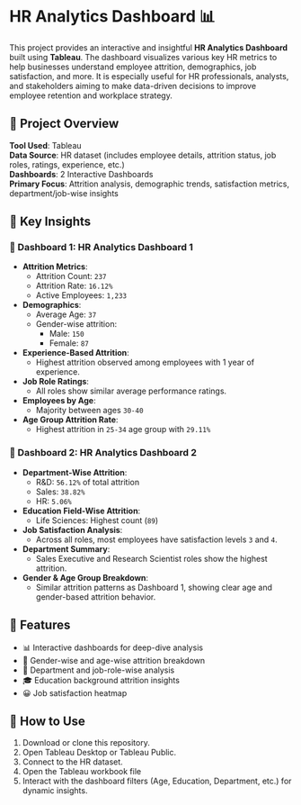 # HR Analytics Dashboard 📊

This project provides an interactive and insightful **HR Analytics Dashboard** built using **Tableau**. The dashboard visualizes various key HR metrics to help businesses understand employee attrition, demographics, job satisfaction, and more. It is especially useful for HR professionals, analysts, and stakeholders aiming to make data-driven decisions to improve employee retention and workplace strategy.


## 📌 Project Overview

**Tool Used**: Tableau  
**Data Source**: HR dataset (includes employee details, attrition status, job roles, ratings, experience, etc.)  
**Dashboards**: 2 Interactive Dashboards  
**Primary Focus**: Attrition analysis, demographic trends, satisfaction metrics, department/job-wise insights


## 🧠 Key Insights

### 🔹 Dashboard 1: HR Analytics Dashboard 1
- **Attrition Metrics**:
  - Attrition Count: `237`
  - Attrition Rate: `16.12%`
  - Active Employees: `1,233`
- **Demographics**:
  - Average Age: `37`
  - Gender-wise attrition:
    - Male: `150`
    - Female: `87`
- **Experience-Based Attrition**:
  - Highest attrition observed among employees with 1 year of experience.
- **Job Role Ratings**:
  - All roles show similar average performance ratings.
- **Employees by Age**:
  - Majority between ages `30-40`
- **Age Group Attrition Rate**:
  - Highest attrition in `25-34` age group with `29.11%`


### 🔹 Dashboard 2: HR Analytics Dashboard 2
- **Department-Wise Attrition**:
  - R&D: `56.12%` of total attrition
  - Sales: `38.82%`
  - HR: `5.06%`
- **Education Field-Wise Attrition**:
  - Life Sciences: Highest count (`89`)
- **Job Satisfaction Analysis**:
  - Across all roles, most employees have satisfaction levels `3` and `4`.
- **Department Summary**:
  - Sales Executive and Research Scientist roles show the highest attrition.
- **Gender & Age Group Breakdown**:
  - Similar attrition patterns as Dashboard 1, showing clear age and gender-based attrition behavior.


## 🔧 Features

- 📊 Interactive dashboards for deep-dive analysis
- 🧍 Gender-wise and age-wise attrition breakdown
- 🏢 Department and job-role-wise analysis
- 🎓 Education background attrition insights
- 😀 Job satisfaction heatmap


## 🚀 How to Use

1. Download or clone this repository.
2. Open Tableau Desktop or Tableau Public.
3. Connect to the HR dataset.
4. Open the Tableau workbook file
5. Interact with the dashboard filters (Age, Education, Department, etc.) for dynamic insights.

